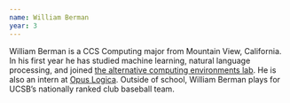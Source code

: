 ```yaml
---
name: William Berman
year: 3
---
```




William Berman is a CCS Computing major from Mountain View, California. In his first year he has studied machine learning, natural language processing, and joined [the alternative computing environments lab](http://www.cs.ucsb.edu/~ckrintz/racelab.html). He is also an intern at [Opus Logica](https://opuslogica.com/). Outside of school, William Berman plays for UCSB’s nationally ranked club baseball team.
